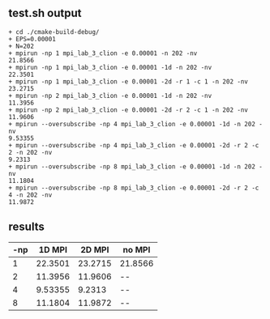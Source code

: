 ## test.sh output
```
+ cd ./cmake-build-debug/
+ EPS=0.00001
+ N=202
+ mpirun -np 1 mpi_lab_3_clion -e 0.00001 -n 202 -nv
21.8566
+ mpirun -np 1 mpi_lab_3_clion -e 0.00001 -1d -n 202 -nv
22.3501
+ mpirun -np 1 mpi_lab_3_clion -e 0.00001 -2d -r 1 -c 1 -n 202 -nv
23.2715
+ mpirun -np 2 mpi_lab_3_clion -e 0.00001 -1d -n 202 -nv
11.3956
+ mpirun -np 2 mpi_lab_3_clion -e 0.00001 -2d -r 2 -c 1 -n 202 -nv
11.9606
+ mpirun --oversubscribe -np 4 mpi_lab_3_clion -e 0.00001 -1d -n 202 -nv
9.53355
+ mpirun --oversubscribe -np 4 mpi_lab_3_clion -e 0.00001 -2d -r 2 -c 2 -n 202 -nv
9.2313
+ mpirun --oversubscribe -np 8 mpi_lab_3_clion -e 0.00001 -1d -n 202 -nv
11.1804
+ mpirun --oversubscribe -np 8 mpi_lab_3_clion -e 0.00001 -2d -r 2 -c 4 -n 202 -nv
11.9872

```

## results


-np | 1D MPI| 2D MPI| no MPI
----|----|---|---
1|22.3501|23.2715|21.8566
2|11.3956|11.9606| --
4|9.53355|9.2313| --
8|11.1804|11.9872| --